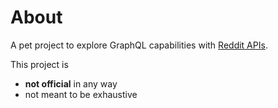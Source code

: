 # About
A pet project to explore GraphQL capabilities with [Reddit APIs](https://www.reddit.com/dev/api/). 

This project is
- **not official** in any way
- not meant to be exhaustive
